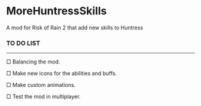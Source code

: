 # MoreHuntressSkills
A mod for Risk of Rain 2 that add new skills to Huntress

### TO DO LIST
---
&#9633; Balancing the mod.

&#9633; Make new icons for the abilities and buffs.

&#9633; Make custom animations. 

&#9633; Test the mod in multiplayer.


